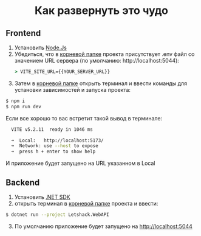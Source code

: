 # <center>Как развернуть это чудо<center>

## Frontend

1. Установить [Node.Js](https://nodejs.org/en)
2. Убедиться, что в [корневой папке](./frontend/) проекта присутствует .env файл со значением URL сервера (по умолчанию: http://localhost:5044):
    ```cmd
    > VITE_SITE_URL={{YOUR_SERVER_URL}}
    ```
3. Затем в [корневой папке](./frontend/) открыть терминал и ввести команды для установки зависимостей и запуска проекта:
```sh
$ npm i
$ npm run dev
```

Если все хорошо то вас встретит такой вывод в терминале:
```sh
  VITE v5.2.11  ready in 1046 ms

  ➜  Local:   http://localhost:5173/
  ➜  Network: use --host to expose
  ➜  press h + enter to show help
```

И приложение будет запущено на URL указанном в Local


## Backend

1. Установить [.NET SDK](https://dotnet.microsoft.com/ru-ru/download)
2. открыть терминал в [корневой папке](./backend/) проекта и ввести:
```sh 
$ dotnet run --project Letshack.WebAPI
```
3. По умолчанию приложение будет запущено на [http://localhost:5044](http://localhost:5044)
